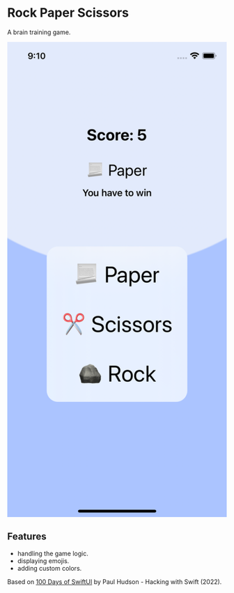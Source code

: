 # Rock Paper Scissors

A brain training game.

<p align="center">
    <img src="screenshot.png" style="width:528px;max-width:100%;">
</p>

## Features

- handling the game logic.
- displaying emojis.
- adding custom colors.

Based on [100 Days of SwiftUI](https://www.hackingwithswift.com/100/swiftui) by Paul Hudson - Hacking with Swift (2022).
